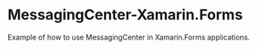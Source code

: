 # MessagingCenter-Xamarin.Forms
Example of how to use MessagingCenter in Xamarin.Forms applications.
